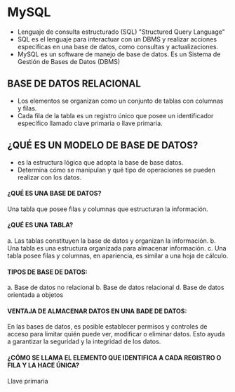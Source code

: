 # MySQL

* Lenguaje de consulta estructurado (SQL) "Structured Query Language"
*  SQL es el lenguaje para interactuar con un DBMS y realizar acciones específicas en una base de datos, como consultas y actualizaciones.
*  MySQL  es un software de manejo de base de datos. Es un Sistema de Gestión de Bases de Datos (DBMS)

## BASE DE DATOS RELACIONAL
* Los elementos se organizan como un conjunto de tablas con columnas y filas.
* Cada fila de la tabla es un registro único que posee un identificador específico llamado clave primaria o llave primaria.

## ¿QUÉ ES UN MODELO DE BASE DE DATOS?
* es la estructura lógica que adopta la base de base datos.
* Determina cómo se manipulan y qué tipo de operaciones se pueden realizar con los datos.

#### ¿QUÉ ES UNA BASE DE DATOS?
Una tabla que posee filas y columnas que estructuran la información.

#### ¿QUÉ ES UNA TABLA?
a. Las tablas constituyen la base de datos y organizan la información.
b. Una tabla es una estructura organizada para almacenar información.
c. Una tabla posee filas y columnas, en apariencia, es similar a una hoja de cálculo.

#### TIPOS DE BASE DE DATOS: 
a. Base de datos no relacional
b. Base de datos relacional
d. Base de datos orientada a objetos

#### VENTAJA DE ALMACENAR DATOS EN UNA BADE DE DATOS:
En las bases de datos, es posible establecer permisos y controles de acceso para limitar quién puede ver, modificar o eliminar datos. Esto ayuda a garantizar la seguridad y la integridad de los datos.

#### ¿CÓMO SE LLAMA EL ELEMENTO QUE IDENTIFICA A CADA REGISTRO O FILA Y LA HACE ÚNICA?
Llave primaria 
